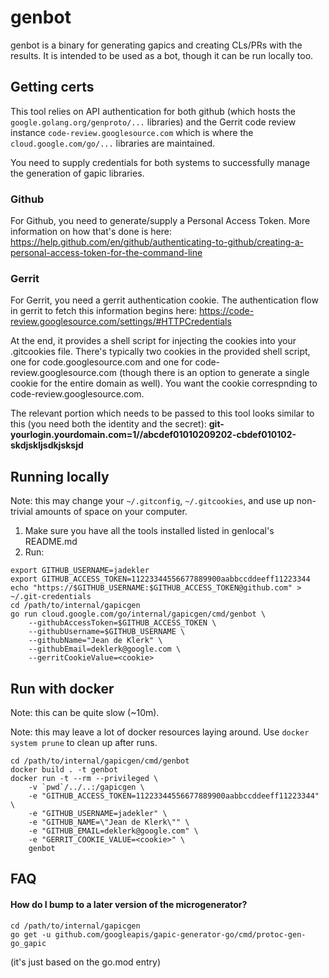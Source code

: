 # genbot

genbot is a binary for generating gapics and creating CLs/PRs with the results.
It is intended to be used as a bot, though it can be run locally too.

## Getting certs

This tool relies on API authentication for both github (which hosts the `google.golang.org/genproto/...` libraries) and the
Gerrit code review instance `code-review.googlesource.com` which is where the `cloud.google.com/go/...` libraries are maintained.

You need to supply credentials for both systems to successfully manage the generation of gapic libraries.

### Github

For Github, you need to generate/supply a Personal Access Token.  More information on how that's done is here:
https://help.github.com/en/github/authenticating-to-github/creating-a-personal-access-token-for-the-command-line

### Gerrit

For Gerrit, you need a gerrit authentication cookie.  The authentication flow in gerrit to fetch this information begins here:
https://code-review.googlesource.com/settings/#HTTPCredentials

At the end, it provides a shell script for injecting the cookies into your .gitcookies file.  There's typically two cookies in the provided shell script, one for code.googlesource.com and one for code-review.googlesource.com (though there is an option to generate a single cookie for the entire domain as well).  You want the cookie correspnding to code-review.googlesource.com.

The relevant portion which needs to be passed to this tool looks similar to this (you need both the identity and the secret):
**git-yourlogin.yourdomain.com=1//abcdef01010209202-cbdef010102-skdjskljsdkjsksjd**

## Running locally

Note: this may change your `~/.gitconfig`, `~/.gitcookies`, and use up
non-trivial amounts of space on your computer.

1. Make sure you have all the tools installed listed in genlocal's README.md
2. Run:

```
export GITHUB_USERNAME=jadekler
export GITHUB_ACCESS_TOKEN=11223344556677889900aabbccddeeff11223344
echo "https://$GITHUB_USERNAME:$GITHUB_ACCESS_TOKEN@github.com" > ~/.git-credentials
cd /path/to/internal/gapicgen
go run cloud.google.com/go/internal/gapicgen/cmd/genbot \
    --githubAccessToken=$GITHUB_ACCESS_TOKEN \
    --githubUsername=$GITHUB_USERNAME \
    --githubName="Jean de Klerk" \
    --githubEmail=deklerk@google.com \
    --gerritCookieValue=<cookie>
```

## Run with docker

Note: this can be quite slow (~10m).

Note: this may leave a lot of docker resources laying around. Use
`docker system prune` to clean up after runs.

```
cd /path/to/internal/gapicgen/cmd/genbot
docker build . -t genbot
docker run -t --rm --privileged \
    -v `pwd`/../..:/gapicgen \
    -e "GITHUB_ACCESS_TOKEN=11223344556677889900aabbccddeeff11223344" \
    -e "GITHUB_USERNAME=jadekler" \
    -e "GITHUB_NAME=\"Jean de Klerk\"" \
    -e "GITHUB_EMAIL=deklerk@google.com" \
    -e "GERRIT_COOKIE_VALUE=<cookie>" \
    genbot
```

## FAQ

#### How do I bump to a later version of the microgenerator?

```
cd /path/to/internal/gapicgen
go get -u github.com/googleapis/gapic-generator-go/cmd/protoc-gen-go_gapic
```

(it's just based on the go.mod entry)